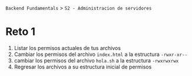  `Backend Fundamentals` > `S2 - Administracion de servidores`
	
# Reto 1

1. Listar los permisos actuales de tus archivos
2. Cambiar los permisos del archivo `index.html` a la estructura `-rwxr-xr--` 
3. cambiar los permisos del archivo `hola.sh` a la estructura `-rwxrwxrwx`
4. Regresar los archivos a su estructura inicial de permisos
